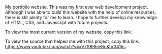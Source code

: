 My portfolio website. This was my first ever web development project. Although I was able to build this website with the help of online resources, there is still plenty for me to learn. I hope to further develop my knowledge of HTML, CSS, and Javascript with future projects.

To view the most current version of my website, copy this link: 

To view the source that helped me with this project, copy this link: https://www.youtube.com/watch?v=xV7S8BhIeBo&t=3415s
